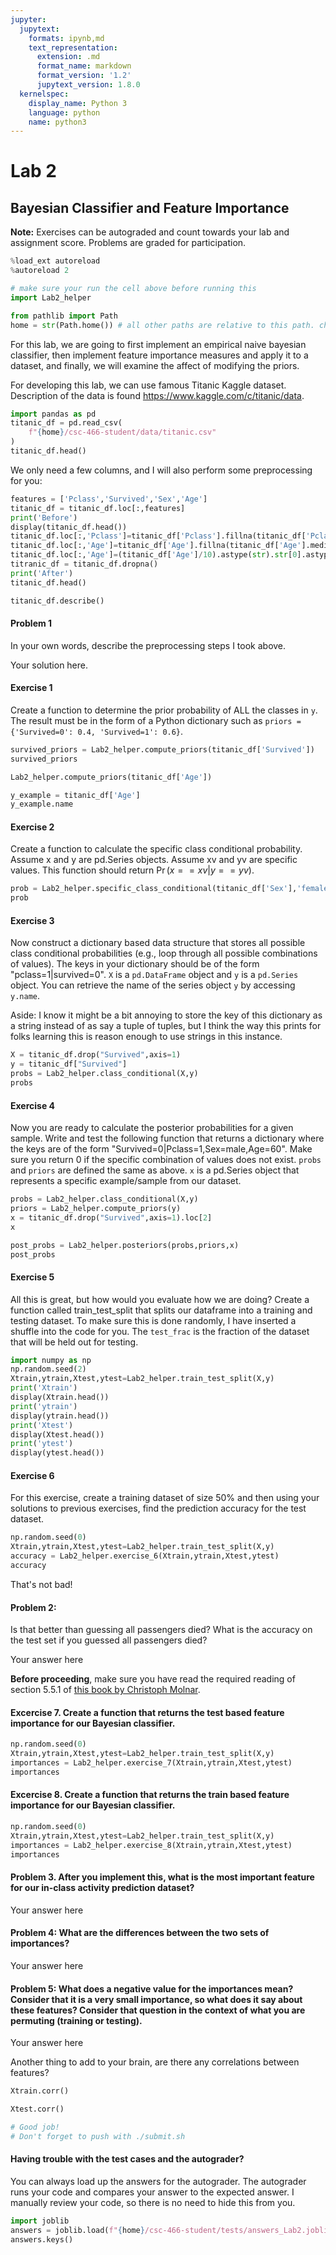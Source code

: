 ```yaml
---
jupyter:
  jupytext:
    formats: ipynb,md
    text_representation:
      extension: .md
      format_name: markdown
      format_version: '1.2'
      jupytext_version: 1.8.0
  kernelspec:
    display_name: Python 3
    language: python
    name: python3
---
```


# Lab 2

## Bayesian Classifier and Feature Importance

**Note:** Exercises can be autograded and count towards your lab and assignment score. Problems are graded for participation.

```python
%load_ext autoreload
%autoreload 2

# make sure your run the cell above before running this
import Lab2_helper

from pathlib import Path
home = str(Path.home()) # all other paths are relative to this path. change to something else if this is not the case on your system
```

For this lab, we are going to first implement an empirical naive bayesian classifier, then implement feature importance measures and apply it to a dataset, and finally, we will examine the affect of modifying the priors.

For developing this lab, we can use famous Titanic Kaggle dataset. Description of the data is found https://www.kaggle.com/c/titanic/data.

```python
import pandas as pd
titanic_df = pd.read_csv(
    f"{home}/csc-466-student/data/titanic.csv"
)
titanic_df.head()
```

We only need a few columns, and I will also perform some preprocessing for you:

```python
features = ['Pclass','Survived','Sex','Age']
titanic_df = titanic_df.loc[:,features]
print('Before')
display(titanic_df.head())
titanic_df.loc[:,'Pclass']=titanic_df['Pclass'].fillna(titanic_df['Pclass'].mode()).astype(int)
titanic_df.loc[:,'Age']=titanic_df['Age'].fillna(titanic_df['Age'].median())
titanic_df.loc[:,'Age']=(titanic_df['Age']/10).astype(str).str[0].astype(int)*10
titranic_df = titanic_df.dropna()
print('After')
titanic_df.head()
```

```python
titanic_df.describe()
```

#### Problem 1
In your own words, describe the preprocessing steps I took above.


Your solution here.


#### Exercise 1
Create a function to determine the prior probability of ALL the classes in ``y``. The result must be in the form of a Python dictionary such as ``priors = {'Survived=0': 0.4, 'Survived=1': 0.6}``.

```python
survived_priors = Lab2_helper.compute_priors(titanic_df['Survived'])
survived_priors
```

```python
Lab2_helper.compute_priors(titanic_df['Age'])
```

```python
y_example = titanic_df['Age']
y_example.name
```

#### Exercise 2
Create a function to calculate the specific class conditional probability. Assume x and y are pd.Series objects. Assume xv and yv are specific values. This function should return $\Pr(x==xv|y==yv)$.

```python
prob = Lab2_helper.specific_class_conditional(titanic_df['Sex'],'female',titanic_df['Survived'],0)
prob
```

#### Exercise 3
Now construct a dictionary based data structure that stores all possible class conditional probabilities (e.g., loop through all possible combinations of values). The keys in your dictionary should be of the form "pclass=1|survived=0". ``X`` is a ``pd.DataFrame`` object and ``y`` is a ``pd.Series`` object. You can retrieve the name of the series object ``y`` by accessing ``y.name``.

Aside: I know it might be a bit annoying to store the key of this dictionary as a string instead of as say a tuple of tuples, but I think the way this prints for folks learning this is reason enough to use strings in this instance.

```python
X = titanic_df.drop("Survived",axis=1)
y = titanic_df["Survived"]
probs = Lab2_helper.class_conditional(X,y)
probs
```

#### Exercise 4
Now you are ready to calculate the posterior probabilities for a given sample. Write and test the following function that returns a dictionary where the keys are of the form "Survived=0|Pclass=1,Sex=male,Age=60". Make sure you return 0 if the specific combination of values does not exist. ``probs`` and ``priors`` are defined the same as above. ``x`` is a pd.Series object that represents a specific example/sample from our dataset.

```python
probs = Lab2_helper.class_conditional(X,y)
priors = Lab2_helper.compute_priors(y)
x = titanic_df.drop("Survived",axis=1).loc[2]
x
```

```python
post_probs = Lab2_helper.posteriors(probs,priors,x)
post_probs
```

#### Exercise 5
All this is great, but how would you evaluate how we are doing? Create a function called train_test_split that splits our dataframe into a training and testing dataset. To make sure this is done randomly, I have inserted a shuffle into the code for you. The ``test_frac`` is the fraction of the dataset that will be held out for testing.

```python
import numpy as np
np.random.seed(2)
Xtrain,ytrain,Xtest,ytest=Lab2_helper.train_test_split(X,y)
print('Xtrain')
display(Xtrain.head())
print('ytrain')
display(ytrain.head())
print('Xtest')
display(Xtest.head())
print('ytest')
display(ytest.head())
```

#### Exercise 6
For this exercise, create a training dataset of size 50% and then using your solutions to previous exercises, find the prediction accuracy for the test dataset. 

```python
np.random.seed(0)
Xtrain,ytrain,Xtest,ytest=Lab2_helper.train_test_split(X,y)
accuracy = Lab2_helper.exercise_6(Xtrain,ytrain,Xtest,ytest)
accuracy
```

That's not bad!

#### Problem 2:
Is that better than guessing all passengers died? What is the accuracy on the test set if you guessed all passengers died?

Your answer here


**Before proceeding**, make sure you have read the required reading of section 5.5.1 of [this book by Christoph Molnar](https://christophm.github.io/interpretable-ml-book/feature-importance.html). 

#### Excercise 7. Create a function that returns the test based feature importance for our Bayesian classifier.

```python
np.random.seed(0)
Xtrain,ytrain,Xtest,ytest=Lab2_helper.train_test_split(X,y)
importances = Lab2_helper.exercise_7(Xtrain,ytrain,Xtest,ytest)
importances
```

#### Excercise 8. Create a function that returns the train based feature importance for our Bayesian classifier.

```python
np.random.seed(0)
Xtrain,ytrain,Xtest,ytest=Lab2_helper.train_test_split(X,y)
importances = Lab2_helper.exercise_8(Xtrain,ytrain,Xtest,ytest)
importances
```

#### Problem 3. After you implement this, what is the most important feature for our in-class activity prediction dataset? 

Your answer here


#### Problem 4: What are the differences between the two sets of importances?

Your answer here


#### Problem 5: What does a negative value for the importances mean? Consider that it is a very small importance, so what does it say about these features? Consider that question in the context of what you are permuting (training or testing).

Your answer here


Another thing to add to your brain, are there any correlations between features?

```python
Xtrain.corr()
```

```python
Xtest.corr()
```

```python
# Good job!
# Don't forget to push with ./submit.sh
```

#### Having trouble with the test cases and the autograder?

You can always load up the answers for the autograder. The autograder runs your code and compares your answer to the expected answer. I manually review your code, so there is no need to hide this from you.

```python
import joblib
answers = joblib.load(f"{home}/csc-466-student/tests/answers_Lab2.joblib")
answers.keys()
```

```python

```
